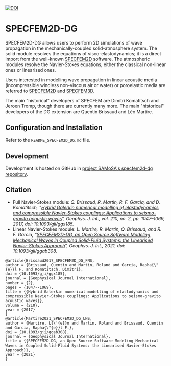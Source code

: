 [![DOI](https://zenodo.org/badge/364278274.svg)](https://zenodo.org/badge/latestdoi/364278274)

# SPECFEM2D-DG

SPECFEM2D-DG allows users to perform 2D simulations of wave propagation in the mechanically-coupled solid-atmosphere system.
The solid module resolves the equations of visco-elastodynamics; it is a direct import from the well-known [SPECFEM2D](https://github.com/geodynamics/specfem2d) software.
The atmospheric modules resolve the Navier-Stokes equations, either the classical non-linear ones or linearised ones.

Users interested in modelling wave propagation in linear acoustic media (incompressible windless non-viscous air or water) or poroelastic media are referred to [SPECFEM2D](https://github.com/geodynamics/specfem2d) and [SPECFEM3D](https://github.com/geodynamics/specfem3d).

The main "historical" developers of SPECFEM are Dimitri Komatitsch and Jeroen Tromp, though there are currently many more.
The main "historical" developers of the DG extension are Quentin Brissaud and Léo Martire.


## Configuration and Installation

Refer to the `README_SPECFEM2D_DG.md` file.


## Development

Development is hosted on GitHub in [project SAMoSA's specfem2d-dg repository](https://github.com/samosa-project/specfem2d-dg).


## Citation

- Full Navier-Stokes module:
_Q. Brissaud, R. Martin, R. F. Garcia, and D. Komatitsch, “[Hybrid Galerkin numerical modelling of elastodynamics and compressible Navier-Stokes couplings: Applications to seismo-gravito acoustic waves](https://academic.oup.com/gji/article/210/2/1047/3798201)”, Geophys. J. Int., vol. 210, no. 2, pp. 1047–1069, 2017, doi: 10.1093/gji/ggx185._
- Linear Navier-Stokes module:
_L. Martire, R. Martin, Q. Brissaud, and R. F. Garcia, “[SPECFEM2D-DG, an Open Source Software Modeling Mechanical Waves in Coupled Solid-Fluid Systems: the Linearised Navier-Stokes Approach](https://academic.oup.com/gji/advance-article/doi/10.1093/gji/ggab308/6342174?guestAccessKey=3c876f08-2039-4adc-8c7d-9173b208d1c8)”, Geophys. J. Int., 2021, doi: 10.1093/gji/ggab308._
```
@article{Brissaud2017_SPECFEM2D_DG_FNS,
author = {Brissaud, Quentin and Martin, Roland and Garcia, Rapha{\"{e}}l F. and Komatitsch, Dimitri},
doi = {10.1093/gji/ggx185},
journal = {Geophysical Journal International},
number = {2},
pages = {1047--1069},
title = {{Hybrid Galerkin numerical modelling of elastodynamics and compressible Navier-Stokes couplings: Applications to seismo-gravito acoustic waves}},
volume = {210},
year = {2017}
}
@article{Martire2021_SPECFEM2D_DG_LNS,
author = {Martire, L{\'{e}}o and Martin, Roland and Brissaud, Quentin and Garcia, Rapha{\"{e}}l F.},
doi = {10.1093/gji/ggab308},
journal = {Geophysical Journal International},
title = {{SPECFEM2D-DG, an Open Source Software Modeling Mechanical Waves in Coupled Solid-Fluid Systems: the Linearised Navier-Stokes Approach}},
year = {2021}
}
```

